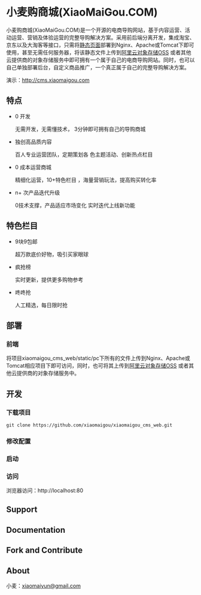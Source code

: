 # 小麦购商城(XiaoMaiGou.COM)
小麦购商城(XiaoMaiGou.COM)是一个开源的电商导购网站，基于内容运营、活动运营、营销及体验运营的完整导购解决方案。采用前后端分离开发，集成淘宝、京东以及大淘客等接口，只需将[静态页面](xiaomaigou_cms_web/static)部署到Nginx、Apache或Tomcat下即可使用，甚至无需任何服务器，将该静态文件上传到[阿里云对象存储OSS](https://www.aliyun.com/product/oss) 或者其他云提供商的对象存储服务中即可拥有一个属于自己的电商导购网站。同时，也可以自己单独部署后台，自定义商品推广，一个真正属于自己的完整导购解决方案。

演示：http://cms.xiaomaigou.com

## 特点

- 0 开发

	无需开发，无需懂技术， 3分钟即可拥有自己的导购商城

- 独创高品质内容

	百人专业运营团队，定期策划各 色主题活动、创新热点栏目

- 0 成本运营商城
	
	精细化运营，10+特色栏目 ，海量营销玩法，提高购买转化率
- n+ 次产品迭代升级
	
	0技术支撑，产品适应市场变化 实时迭代上线新功能

## 特色栏目

- 9块9包邮

	超万款底价好物，吸引买家眼球

- 疯抢榜

	实时更新，提供更多购物参考

- 咚咚抢

	人工精选，每日限时抢



## 部署

### 前端

将项目xiaomaigou_cms_web/static/pc下所有的文件上传到Nginx、Apache或Tomcat相应项目下即可访问，同时，也可将其上传到[阿里云对象存储OSS](https://www.aliyun.com/product/oss) 或者其他云提供商的对象存储服务中。

## 开发


### 下载项目

```
git clone https://github.com/xiaomaigou/xiaomaigou_cms_web.git
```

### 修改配置



### 启动



### 访问

浏览器访问：http://localhost:80

## Support

## Documentation

## Fork and Contribute

## About

小麦：xiaomaiyun@gmail.com





